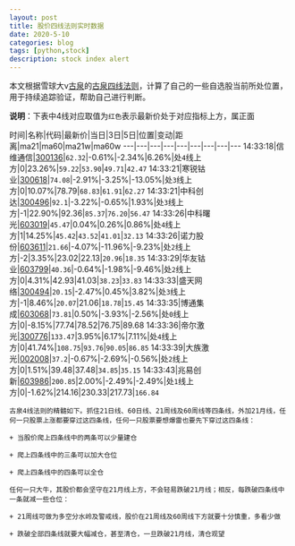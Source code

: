 ```yaml
---
layout: post
title: 股价四线法则实时数据
date: 2020-5-10
categories: blog
tags: [python,stock]
description: stock index alert
---
```



本文根据雪球大v[古泉](https://xueqiu.com/u/7148646888)的[古泉四线法则](https://xueqiu.com/7148646888/130498192)，计算了自己的一些自选股当前所处位置，用于持续追踪验证，帮助自己进行判断。

**说明**：下表中4线对应取值为`红色`表示最新价处于对应指标上方，属正面

时间|名称|代码|最新价|当日|3日|5日|位置|变动|距离|ma21|ma60|ma21w|ma60w
---|---|---|---|---|---|---|---|---
14:33:18|信维通信|[300136](https://xueqiu.com/S/SZ300136)|`62.32`|-0.61%|-2.34%|6.26%|处`4`线上方|0|23.26%|`59.22`|`53.90`|`49.71`|`42.47`
14:33:21|寒锐钴业|[300618](https://xueqiu.com/S/SZ300618)|`74.08`|-2.91%|-3.25%|-13.05%|处`3`线上方|0|10.07%|78.79|`68.83`|`61.91`|`62.27`
14:33:21|中科创达|[300496](https://xueqiu.com/S/SZ300496)|`92.1`|-3.22%|-0.65%|1.93%|处`3`线上方|-1|22.90%|92.36|`85.37`|`76.20`|`56.47`
14:33:26|中科曙光|[603019](https://xueqiu.com/S/SH603019)|`45.47`|0.04%|0.26%|0.86%|处`4`线上方|1|14.25%|`45.42`|`43.52`|`41.01`|`32.13`
14:33:26|诺力股份|[603611](https://xueqiu.com/S/SH603611)|`21.66`|-4.07%|-11.96%|-9.23%|处`2`线上方|-2|3.35%|23.02|22.13|`20.96`|`18.35`
14:33:29|华友钴业|[603799](https://xueqiu.com/S/SH603799)|`40.36`|-0.64%|-1.98%|-9.46%|处`2`线上方|0|4.31%|42.93|41.03|`38.23`|`33.83`
14:33:33|盛天网络|[300494](https://xueqiu.com/S/SZ300494)|`20.15`|-2.47%|0.45%|3.82%|处`3`线上方|-1|8.46%|`20.07`|21.06|`18.78`|`15.45`
14:33:35|博通集成|[603068](https://xueqiu.com/S/SH603068)|`73.81`|0.50%|-3.93%|-2.56%|处`0`线上方|0|-8.15%|77.74|78.52|76.75|89.68
14:33:36|帝尔激光|[300776](https://xueqiu.com/S/SZ300776)|`133.47`|3.95%|6.17%|7.11%|处`4`线上方|0|41.74%|`108.75`|`93.76`|`90.05`|`86.85`
14:33:39|大族激光|[002008](https://xueqiu.com/S/SZ002008)|`37.2`|-0.67%|-2.69%|-0.56%|处`2`线上方|0|1.51%|39.48|37.48|`34.85`|`35.15`
14:33:43|兆易创新|[603986](https://xueqiu.com/S/SH603986)|`200.85`|2.00%|-2.49%|-2.49%|处`1`线上方|0|-1.62%|214.16|230.33|217.73|`166.84`

```
古泉4线法则的精髓如下。抓住21日线、60日线、21周线及60周线等四条线，外加21月线，任何一只股票上涨都要穿过这四条线，任何一只股票要想爆雷也要先下穿过这四条线：

+ 当股价爬上四条线中的两条可以少量建仓

+ 爬上四条线中的三条可以加大仓位

+ 爬上四条线中的四条可以全仓

任何一只大牛，其股价都会坚守在21月线上方，不会轻易跌破21月线；相反，每跌破四条线中一条就减一些仓位：

+ 21周线可做为多空分水岭及警戒线，股价在21周线及60周线下方就要十分慎重，多看少做

+ 跌破全部四条线就要大幅减仓，甚至清仓，一旦跌破21月线，清仓观望
```